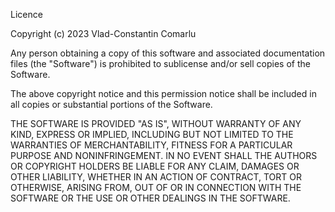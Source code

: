Licence

Copyright (c) 2023 Vlad-Constantin Comarlu

Any person obtaining a copy of this software and associated documentation files (the "Software") is prohibited to sublicense and/or sell copies of the Software.

The above copyright notice and this permission notice shall be included in all copies or substantial portions of the Software.

THE SOFTWARE IS PROVIDED "AS IS", WITHOUT WARRANTY OF ANY KIND, EXPRESS OR IMPLIED, INCLUDING BUT NOT LIMITED TO THE WARRANTIES OF MERCHANTABILITY, FITNESS FOR A PARTICULAR PURPOSE AND NONINFRINGEMENT. IN NO EVENT SHALL THE AUTHORS OR COPYRIGHT HOLDERS BE LIABLE FOR ANY CLAIM, DAMAGES OR OTHER LIABILITY, WHETHER IN AN ACTION OF CONTRACT, TORT OR OTHERWISE, ARISING FROM, OUT OF OR IN CONNECTION WITH THE SOFTWARE OR THE USE OR OTHER DEALINGS IN THE SOFTWARE.